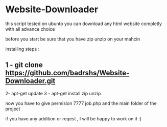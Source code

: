 # Website-Downloader
this script tested on ubunto 
you can download any html website completly with all advance choice 

 before you start be sure that you have zip unzip on your mahcin 

installing steps :

  ## 1 - git clone https://github.com/badrshs/Website-Downloader.git

2- apt-get update
3 - apt-get install zip unzip

now you have to give  permision 7777 job.php and the main folder of the project

if you have any addition or reqest , I will be happy to work on it :) 

